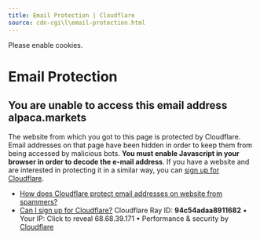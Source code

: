 ```yaml
---
title: Email Protection | Cloudflare
source: cdn-cgi\l\email-protection.html
---
```


Please enable cookies.
# Email Protection
## You are unable to access this email address alpaca.markets
The website from which you got to this page is protected by Cloudflare. Email addresses on that page have been hidden in order to keep them from being accessed by malicious bots. **You must enable Javascript in your browser in order to decode the e-mail address**.
If you have a website and are interested in protecting it in a similar way, you can [sign up for Cloudflare](https://www.cloudflare.com/sign-up?utm_source=email_protection).
* [How does Cloudflare protect email addresses on website from spammers?](https://developers.cloudflare.com/waf/tools/scrape-shield/email-address-obfuscation/)
* [Can I sign up for Cloudflare?](https://developers.cloudflare.com/fundamentals/setup/account/create-account/)
Cloudflare Ray ID: **94c54adaa8911682** • Your IP: Click to reveal 68.68.39.171 • Performance & security by [Cloudflare](https://www.cloudflare.com/5xx-error-landing)
